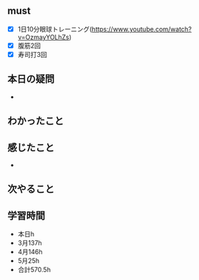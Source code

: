 

## must

 
- [x] 1日10分眼球トレーニング(https://www.youtube.com/watch?v=OzmayYOLhZs)
- [x] 腹筋2回
- [x] 寿司打3回

## 本日の疑問
- 


## わかったこと





## 感じたこと
 - 



## 次やること

## 学習時間
  - 本日h
  - 3月137h
  - 4月146h
  - 5月25h
  - 合計570.5h

